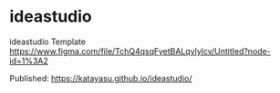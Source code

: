 # ideastudio
ideastudio Template 
https://www.figma.com/file/TchQ4qsqFyetBALqylylcv/Untitled?node-id=1%3A2

Published:
https://katayasu.github.io/ideastudio/
